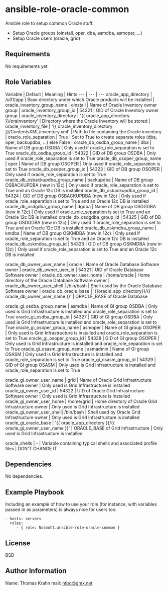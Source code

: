 ansible-role-oracle-common
=========

Ansible role to setup common Oracle stuff.

- Setup Oracle groups (oinstall, oper, dba, asmdba, asmoper, ...)
- Setup Oracle users (oracle, grid)

Requirements
------------

No requirements yet.

Role Variables
--------------

Variable | Default | Meaning | Hints
--- | --- | ---
oracle_app_directory | /u01/app | Base directory under which Oracle products will be installed |
oracle_inventory_group_name |  oinstall | Name of Oracle Inventory owner group |
oracle_inventory_group_id | 54321 | GID of Oracle Inventory owner group |
oracle_inventory_directory | '{{ oracle_app_directory }}/oraInventory' | Directory where the Oracle Inventory will be stored |
oracle_inventory_file | '{{ oracle_inventory_directory }}/ContentsXML/inventory.xml' | Path to file containing the Oracle inventory |
oracle_role_separation | True | Set to True to create separate roles (dba, oper, backupdba, ...) else False |
oracle_db_osdba_group_name | dba | Name of DB group OSDBA | Only used if oracle_role_separation is set to True
oracle_db_osdba_group_id | 54322 | GID of DB group OSDBA | Only used if oracle_role_separation is set to True
oracle_db_osoper_group_name | oper | Name of DB group OSOPER | Only used if oracle_role_separation is set to True
oracle_db_osoper_group_id | 54323 | GID of DB group OSOPER | Only used if oracle_role_separation is set to True
oracle_db_osbackupdba_group_name |  backupdba | Name of DB group OSBACKUPDBA (new in 12c) | Only used if oracle_role_separation is set to True and an Oracle 12c DB is installed
oracle_db_osbackupdba_group_id | 54324 | GID of DB group OSBACKUPDBA (new in 12c) | Only used if oracle_role_separation is set to True and an Oracle 12c DB is installed
oracle_db_osdgdba_group_name | dgdba | Name of DB group OSDGDBA (new in 12c) | Only used if oracle_role_separation is set to True and an Oracle 12c DB is installed
oracle_db_osdgdba_group_id | 54325 | GID of DB group OSDGDBA (new in 12c) | Only used if oracle_role_separation is set to True and an Oracle 12c DB is installed
oracle_db_oskmdba_group_name | kmdba | Name of DB group OSKMDBA (new in 12c) | Only used if oracle_role_separation is set to True and an Oracle 12c DB is installed
oracle_db_oskmdba_group_id | 54326 | GID of DB group OSKMDBA (new in 12c) | Only used if oracle_role_separation is set to True and an Oracle 12c DB is installed

oracle_db_owner_user_name | oracle | Name of Oracle Database Software owner |
oracle_db_owner_user_id | 54321 | UID of Oracle Database Software owner |
oracle_db_owner_user_home | /home/oracle | Home directory of the Oracle Database Software owner |
oracle_db_owner_user_shell | /bin/bash | Shell used by the Oracle Database Software owner |
oracle_db_oracle_base | '{{oracle_app_directory}}/{{ oracle_db_owner_user_name }}' | ORACLE_BASE of Oracle Database

oracle_gi_osdba_group_name | asmdba | Name of GI group OSDBA | Only used is Grid Infrastructure is installed and oracle_role_separation is set to True
oracle_gi_osdba_group_id | 54327 | GID of GI group OSDBA | Only used is Grid Infrastructure is installed and oracle_role_separation is set to True
oracle_gi_osoper_group_name | asmoper | Name of GI group OSOPER | Only used is Grid Infrastructure is installed and oracle_role_separation is set to True
oracle_gi_osoper_group_id | 54328 | GID of GI group OSOPER | Only used is Grid Infrastructure is installed and oracle_role_separation is set to True
oracle_gi_osasm_group_name | asmadmin | Name of GI group OSASM | Only used is Grid Infrastructure is installed and oracle_role_separation is set to True
oracle_gi_osasm_group_id | 54329 | GID of GI group OSASM | Only used is Grid Infrastructure is installed and oracle_role_separation is set to True

oracle_gi_owner_user_name | grid | Name of Oracle Grid Infrastructure Software owner | Only used is Grid Infrastructure is installed
oracle_gi_owner_user_id | 54322 | UID of Oracle Grid Infrastructure Software owner | Only used is Grid Infrastructure is installed
oracle_gi_owner_user_home | /home/grid | Home directory of Oracle Grid Infrastructure owner | Only used is Grid Infrastructure is installed
oracle_gi_owner_user_shell| /bin/bash | Shell used by Oracle Grid Infrastructure owner | Only used is Grid Infrastructure is installed
oracle_gi_oracle_base | '{{ oracle_app_directory }}/{{ oracle_gi_owner_user_name }}' | ORACLE_BASE of Grid Infrastructure  | Only used is Grid Infrastructure is installed

oracle_shells | - | Variable containing typical shells and associated profile files | DON'T CHANGE IT

Dependencies
------------

No dependencies.

Example Playbook
----------------

Including an example of how to use your role (for instance, with variables passed in as parameters) is always nice for users too:

    - hosts: servers
      roles:
         - { role: Nosmoht.ansible-role-oracle-common }

License
-------

BSD

Author Information
------------------

Name: Thomas Krahn
mail: ntbc@gmx.net

